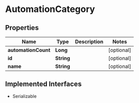 

# AutomationCategory


## Properties

| Name | Type | Description | Notes |
|------------ | ------------- | ------------- | -------------|
|**automationCount** | **Long** |  |  [optional] |
|**id** | **String** |  |  [optional] |
|**name** | **String** |  |  [optional] |


## Implemented Interfaces

* Serializable


